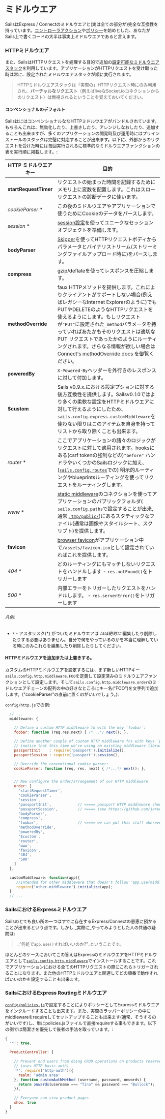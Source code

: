 # ミドルウエア

SailsはExpress / Connectのミドルウエアと(実は全ての部分が)完全な互換性を持っています。[コントローラアクション](http://beta.sailsjs.org/#/documentation/concepts/Controllers?q=actions)や[ポリシー](http://beta.sailsjs.org/#/documentation/concepts/Policies)を始めとした、あなたがSails上で書くコードの大半は事実上ミドルウエアであると言えます。


### HTTPミドルウエア

また、SailsはHTTPリクエストを処理する目的で追加の[設定可能なミドルウエアスタック](http://beta.sailsjs.org/#/documentation/concepts/Middleware?q=adding-or-overriding-http-middleware)を利用しています。アプリケーションがHTTPリクエストを受け取った時は常に、設定されたミドルウエアスタックが順に実行されます。

> HTTPミドルウエアスタックは「実際の」HTTPリクエスト時にのみ利用され、**バーチャルなリクエスト**（例えばliveなSocket.ioコネクションからのリクエスト）は無視されるということを覚えておいてください。



#### コンベンショナルのデフォルト

SailsはにはコンベンショナルななHTTPミドルウエアがバンドルされています。もちろんこれは、無効化したり、上書きしたり、アレンジしなおしたり、追加することも出来ますが、多くのアプリケーションの開発時及び運用時にはプリインストールのスタックは完璧に対応することが出来ます。以下に、外部からのリクエストを受けた時には毎回実行されるに標準的なミドルウエアファンクションの表を実行順に掲載します。:

 HTTP ミドルウエアキー       | 目的
 ------------------------- | ------------
 **startRequestTimer**     | リクエストの始まった時間を記録するためにメモリ上に変数を配置します。これはスローリクエストの診断データに使います。
 _cookieParser_ *          | この後のミドルウエアやアプリケーションで使うためにCookieのデータをパースします。
 _session_ *               | [session設定](http://beta.sailsjs.org/#/documentation/reference/sails.config/sails.config.session.html)を使ってユニークなセッションオブジェクトを準備します。
 **bodyParser**            | [Skipper](https://github.com/balderdashy/skipper)を使ってHTTPリクエストボディからパラメータとバイナリストリーム(ストリーミングファイルアップロード時に)をパースします。
 **compress**              | gzip/deflateを使ってレスポンスを圧縮します。
 **methodOverride**        | faux HTTPメソッドを提供します。これによりクライアントがサポートしない場合(例えばレガシーなInternet Explorerのように)でもPUTやDELETEのようなHTTPリクエストを使えるようにします。もしリクエストが`"PUT"`に設定された`_method`パラメータを持っていればあたかもそのリクエストは適切なPUT リクエストであったかのようにルーティングされます。さらなる情報が欲しい場合は[Connect's methodOverride docs](http://www.senchalabs.org/connect/methodOverride.html) を御覧ください。
 **poweredBy**             | `X-Powered-By`ヘッダーを外行きのレスポンスに対して付加します。
 **$custom**               | Sails v0.9.x.における設定プションに対する後方互換性を提供します。Sailsv0.10ではより多くの柔軟な設定をHTTPミドルウエアに対して行えるようにしたため、`sails.config.express.customMiddleware`を使わない限りはこのアイテムを自身を持ってリストから取り除くことも出来ます。
 _router_ *                | ここでアプリケーションの諸々のロジックがリクエストに対して適用されます。hooksにある(csrf tokenの強制などの)`"before"` ハンドラやいくつかのSailsロジックに加え、([`sails.config.routes`](http://beta.sailsjs.org/#/documentation/reference/sails.config/sails.config.routes.html)での) 明示的ルーティングやblueprintsルーティングを使ってリクエストをルーティングします。
 _www_ *                   | [static middleware](http://www.senchalabs.org/connect/static.html)のコネクションを使ってアプリケーションのパブリックフォルダ( [`sails.config.paths`](https://github.com/balderdashy/sails-docs/blob/master/PAGE_NEEDED.md)で設定することが出来, 通常 [`.tmp/public/`](https://github.com/balderdashy/sails-docs/blob/master/PAGE_NEEDED.md))にあるスタティックなファイル(通常は画像やスタイルシート、スクリプト)を提供します。
 **favicon**               | [browser favicon](http://en.wikipedia.org/wiki/Favicon)がアプリケーション中で`/assets/favicon.ico`として設定されていればこれを提供します。
 _404_ *                   | どのルーティングにもマッチしないリクエストをハンドルします - `res.notFound()`をトリガーします  <!-- technically, this emits the `router:request:404` event)  -->
 _500_ *                   | 内部エラーをトリガーしたリクエストをハンドルします。 - `res.serverError()`をトリガーします <!-- technically, this emits the `router:request:500` event)  -->

###### 凡例:

+ `*` - アスタリスク(*) がついたミドルウエアは _ほぼ絶対に_ 編集したり削除したりする必要はありません。自分で何をやっているのかを本当に理解している時にのみこれらを編集したり削除したりしてください。



#### HTTPミドルウエアを追加または上書きする。

カスタムのHTTPミドルウエアを設定するには、まず新しいHTTPキー`sails.config.http.middleware.FOO`を定義して設定済みのミドルウエアファンクションとして設定します。そして`sails.config.http.middleware.order`のミドルウエアチェーンの配列の中の好きなところにキー名(“FOO”)を文字列で追加します。("cookieParser”の直前に置くのがいいでしょう。):

`config/http.js`での例:

```js
  // ...
  middleware: {
    
    // Define a custom HTTP middleware fn with the key `foobar`:
    foobar: function (req,res,next) { /*...*/ next(); },

    // Define another couple of custom HTTP middleware fns with keys `passportInit` and `passportSession`
    // (notice that this time we're using an existing middleware library from npm)
    passportInit    : require('passport').initialize(),
    passportSession : require('passport').session(),

    // Override the conventional cookie parser:
    cookieParser: function (req, res, next) { /*...*/ next(); },


    // Now configure the order/arrangement of our HTTP middleware
    order: [
      'startRequestTimer',
      'cookieParser',
      'session',
      'passportInit',            // <==== passport HTTP middleware should run after "session"
      'passportSession',         // <==== (see https://github.com/jaredhanson/passport#middleware)
      'bodyParser',
      'compress',
      'foobar',                  // <==== we can put this stuff wherever we want
      'methodOverride',
      'poweredBy',
      '$custom',
      'router',
      'www',
      'favicon',
      '404',
      '500'
    ]
  },
  
  customMiddleware: function(app){
     //Intended for other middleware that doesn't follow 'app.use(middleware)' convention
     require('other-middleware').initialize(app);
  }
  // ...
```


### SailsにおけるExpressミドルウエア

Sailsのとても良い所の一つはすでに存在するExpress/Connectの恩恵に預かることが出来るという点です。しかし _実際に_やってみようとした人の共通の疑問は:

> _”何処で`app.use()`すればいいのか?”_ということです。

ほとんどのケースにおいてこの答えはExpressのミドルウエアをHTTPミドルウエアとして[`sails.config.http.middleware`](http://beta.sailsjs.org/#/documentation/reference/sails.config/sails.config.http.html)でインストールすることです。これでアプリケーションにおける全てのHTTPリクエストの際にこれらトリガーされることになります。また他のHTTPミドルウエアと関連してどの順番で動作すればいいのかを設定することも出来ます。

### SailsにおけるExpress Routingミドルウエア

 [`config/policies.js`](http://beta.sailsjs.org/#/documentation/reference/sails.config/sails.config.policies.html)で設定することによりポリシーとしてExpressミドルウエアをインクルードすることも出来ます。また、実際のラッパーポリシーの中にmiddlewareをrequireしてセットアップすることも出来ます(通常、そうするのがいいです)し、単にpolicies.jsファイルで直接requireする事もできます。以下の例では簡潔さを優先して後者の手法を取っています。:

```js
{
  '*': true,
  
  ProductController: {
  
    // Prevent end users from doing CRUD operations on products reserved for admins
    // (uses HTTP basic auth)
    '*': require('http-auth')({
      realm: 'admin area'
    }, function customAuthMethod (username, password, onwards) {
      return onwards(username === "Tina" && password === "Bullock");
    }),
    
    // Everyone can view product pages
    show: true
  }
}
```



<!--

  TODO:

### Advanced Express Middleware In Sails

You can actually do this in a few different ways, depending on your needs.



Generally, the following best-practices apply:

If you want a middleware function 
 
+ If you want a piece of middleware to run only when your app's explicit or blueprint routes are matched, you should include it as a policy.
+ this will run passport for all incoming http requests, including images, css, etc.

If you want a middleware function to run for all you should include it at the top of your `config/routes.js` as a wildcard route.  for your controller (both HTTP and virtual) requests
-->





<docmeta name="uniqueID" value="middleware198259">
<docmeta name="displayName" value="Middleware">
